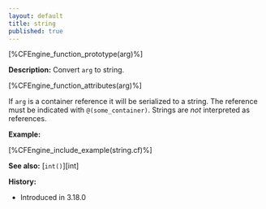 ```yaml
---
layout: default
title: string
published: true
---
```


[%CFEngine_function_prototype(arg)%]

**Description:** Convert `arg` to string.

[%CFEngine_function_attributes(arg)%]

If `arg` is a container reference it will be serialized to a string.
The reference must be indicated with `@(some_container)`.
Strings are *not* interpreted as references.

**Example:**

[%CFEngine_include_example(string.cf)%]

**See also:** [`int()`][int]

**History:**

* Introduced in 3.18.0

